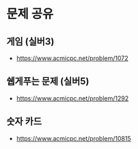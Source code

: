 
# 문제 공유

## 게임 (실버3)

+ https://www.acmicpc.net/problem/1072

## 쉡게푸는 문제 (실버5)

+ https://www.acmicpc.net/problem/1292

## 숫자 카드

+ https://www.acmicpc.net/problem/10815
